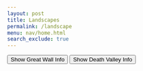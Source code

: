 ```yaml
---
layout: post
title: Landscapes
permalink: /landscape
menu: nav/home.html
search_exclude: true
---
```

<style>
        #landscape-data {
            display: none;
            position: absolute;
            background-color: #fff;
            border: 1px solid #ccc;
            padding: 10px;
            border-radius: 8px;
            box-shadow: 0 4px 8px rgba(0, 0, 0, 0.2);
            z-index: 1000;
        }
    </style>

<button id="greatwall-btn">Show Great Wall Info</button>
<button id="deathvalley-btn">Show Death Valley Info</button>
<div id="landscape-data"></div>

<script>
        /**
         * Fetch data from the backend API and display it.
         * 
         * @param {string} apiURL - The API endpoint to fetch data from.
         * @param {Event} event - The button click event for positioning the result.
         */
        async function fetchLandscapeData(apiURL, event) {
            try {
                const response = await fetch(apiURL);

                if (response.ok) {
                    const data = await response.json();

                    // Display the data in the page
                    const landscapeDataDiv = document.getElementById('landscape-data');
                    landscapeDataDiv.innerHTML = `
                        <h2>${data.name}</h2>
                        <p><strong>Location:</strong> ${data.location}</p>
                        <p><strong>Introduction:</strong> ${data.Introduction}</p>
                    `;

                    // Position the div under the clicked button
                    const buttonRect = event.target.getBoundingClientRect();
                    landscapeDataDiv.style.position = 'absolute';
                    landscapeDataDiv.style.top = `${buttonRect.bottom + window.scrollY}px`;
                    landscapeDataDiv.style.left = `${buttonRect.left + window.scrollX}px`;
                    landscapeDataDiv.style.display = 'block'; // Make sure the div is visible
                } else {
                    document.getElementById('landscape-data').innerText = 
                        `Error: Could not fetch data (Status: ${response.status})`;
                }
            } catch (error) {
                document.getElementById('landscape-data').innerText = `Error: ${error.message}`;
            }
        }

        // Add event listeners to the buttons
        document.getElementById('greatwall-btn').addEventListener('click', (event) => {
            fetchLandscapeData('http://127.0.0.1:8887/api/landscape/greatwall', event);
        });

        document.getElementById('deathvalley-btn').addEventListener('click', (event) => {
            fetchLandscapeData('http://127.0.0.1:8887/api/landscape/deathvalley', event);
        });
    </script>